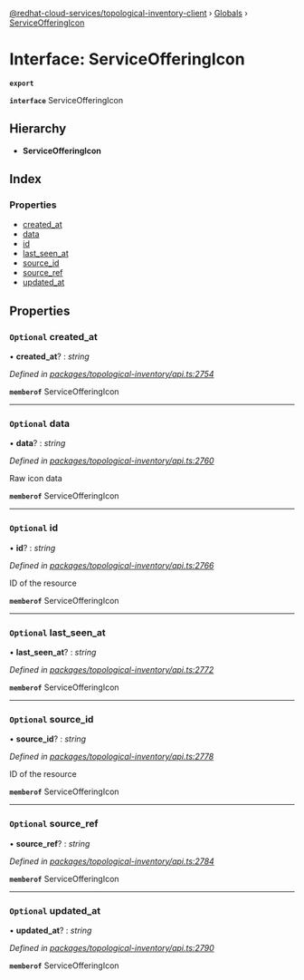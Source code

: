[@redhat-cloud-services/topological-inventory-client](../README.md) › [Globals](../globals.md) › [ServiceOfferingIcon](serviceofferingicon.md)

# Interface: ServiceOfferingIcon

**`export`** 

**`interface`** ServiceOfferingIcon

## Hierarchy

* **ServiceOfferingIcon**

## Index

### Properties

* [created_at](serviceofferingicon.md#optional-created_at)
* [data](serviceofferingicon.md#optional-data)
* [id](serviceofferingicon.md#optional-id)
* [last_seen_at](serviceofferingicon.md#optional-last_seen_at)
* [source_id](serviceofferingicon.md#optional-source_id)
* [source_ref](serviceofferingicon.md#optional-source_ref)
* [updated_at](serviceofferingicon.md#optional-updated_at)

## Properties

### `Optional` created_at

• **created_at**? : *string*

*Defined in [packages/topological-inventory/api.ts:2754](https://github.com/leSamo/javascript-clients/blob/master/packages/topological-inventory/api.ts#L2754)*

**`memberof`** ServiceOfferingIcon

___

### `Optional` data

• **data**? : *string*

*Defined in [packages/topological-inventory/api.ts:2760](https://github.com/leSamo/javascript-clients/blob/master/packages/topological-inventory/api.ts#L2760)*

Raw icon data

**`memberof`** ServiceOfferingIcon

___

### `Optional` id

• **id**? : *string*

*Defined in [packages/topological-inventory/api.ts:2766](https://github.com/leSamo/javascript-clients/blob/master/packages/topological-inventory/api.ts#L2766)*

ID of the resource

**`memberof`** ServiceOfferingIcon

___

### `Optional` last_seen_at

• **last_seen_at**? : *string*

*Defined in [packages/topological-inventory/api.ts:2772](https://github.com/leSamo/javascript-clients/blob/master/packages/topological-inventory/api.ts#L2772)*

**`memberof`** ServiceOfferingIcon

___

### `Optional` source_id

• **source_id**? : *string*

*Defined in [packages/topological-inventory/api.ts:2778](https://github.com/leSamo/javascript-clients/blob/master/packages/topological-inventory/api.ts#L2778)*

ID of the resource

**`memberof`** ServiceOfferingIcon

___

### `Optional` source_ref

• **source_ref**? : *string*

*Defined in [packages/topological-inventory/api.ts:2784](https://github.com/leSamo/javascript-clients/blob/master/packages/topological-inventory/api.ts#L2784)*

**`memberof`** ServiceOfferingIcon

___

### `Optional` updated_at

• **updated_at**? : *string*

*Defined in [packages/topological-inventory/api.ts:2790](https://github.com/leSamo/javascript-clients/blob/master/packages/topological-inventory/api.ts#L2790)*

**`memberof`** ServiceOfferingIcon
